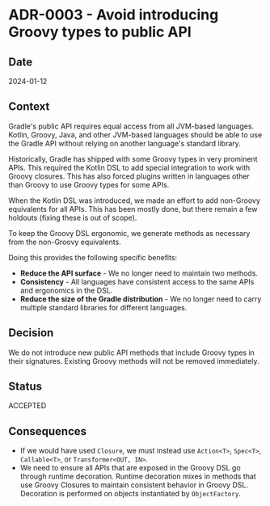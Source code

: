 # ADR-0003 - Avoid introducing Groovy types to public API

## Date

2024-01-12

## Context

Gradle's public API requires equal access from all JVM-based languages.
Kotlin, Groovy, Java, and other JVM-based languages should be able to use the Gradle API without relying on another language's standard library.

Historically, Gradle has shipped with some Groovy types in very prominent APIs.
This required the Kotlin DSL to add special integration to work with Groovy closures.
This has also forced plugins written in languages other than Groovy to use Groovy types for some APIs.

When the Kotlin DSL was introduced, we made an effort to add non-Groovy equivalents for all APIs.
This has been mostly done, but there remain a few holdouts (fixing these is out of scope).

To keep the Groovy DSL ergonomic, we generate methods as necessary from the non-Groovy equivalents.

Doing this provides the following specific benefits:

- **Reduce the API surface** - We no longer need to maintain two methods.
- **Consistency** - All languages have consistent access to the same APIs and ergonomics in the DSL.
- **Reduce the size of the Gradle distribution** - We no longer need to carry multiple standard libraries for different languages.

## Decision

We do not introduce new public API methods that include Groovy types in their signatures.
Existing Groovy methods will not be removed immediately.

## Status

ACCEPTED

## Consequences

* If we would have used `Closure`, we must instead use `Action<T>`, `Spec<T>`, `Callable<T>`, or `Transformer<OUT, IN>`.
* We need to ensure all APIs that are exposed in the Groovy DSL go through runtime decoration.
  Runtime decoration mixes in methods that use Groovy Closures to maintain consistent behavior in Groovy DSL.
  Decoration is performed on objects instantiated by `ObjectFactory`.
